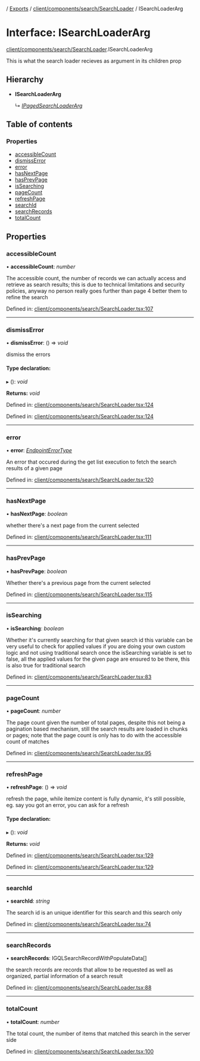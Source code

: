 [](../README.md) / [Exports](../modules.md) / [client/components/search/SearchLoader](../modules/client_components_search_searchloader.md) / ISearchLoaderArg

# Interface: ISearchLoaderArg

[client/components/search/SearchLoader](../modules/client_components_search_searchloader.md).ISearchLoaderArg

This is what the search loader recieves as argument
in its children prop

## Hierarchy

* **ISearchLoaderArg**

  ↳ [*IPagedSearchLoaderArg*](client_components_search_pagedsearchloader.ipagedsearchloaderarg.md)

## Table of contents

### Properties

- [accessibleCount](client_components_search_searchloader.isearchloaderarg.md#accessiblecount)
- [dismissError](client_components_search_searchloader.isearchloaderarg.md#dismisserror)
- [error](client_components_search_searchloader.isearchloaderarg.md#error)
- [hasNextPage](client_components_search_searchloader.isearchloaderarg.md#hasnextpage)
- [hasPrevPage](client_components_search_searchloader.isearchloaderarg.md#hasprevpage)
- [isSearching](client_components_search_searchloader.isearchloaderarg.md#issearching)
- [pageCount](client_components_search_searchloader.isearchloaderarg.md#pagecount)
- [refreshPage](client_components_search_searchloader.isearchloaderarg.md#refreshpage)
- [searchId](client_components_search_searchloader.isearchloaderarg.md#searchid)
- [searchRecords](client_components_search_searchloader.isearchloaderarg.md#searchrecords)
- [totalCount](client_components_search_searchloader.isearchloaderarg.md#totalcount)

## Properties

### accessibleCount

• **accessibleCount**: *number*

The accessible count, the number of records we can actually access
and retrieve as search results; this is due to technical limitations
and security policies, anyway no person really goes further than page 4
better them to refine the search

Defined in: [client/components/search/SearchLoader.tsx:107](https://github.com/onzag/itemize/blob/28218320/client/components/search/SearchLoader.tsx#L107)

___

### dismissError

• **dismissError**: () => *void*

dismiss the errors

#### Type declaration:

▸ (): *void*

**Returns:** *void*

Defined in: [client/components/search/SearchLoader.tsx:124](https://github.com/onzag/itemize/blob/28218320/client/components/search/SearchLoader.tsx#L124)

Defined in: [client/components/search/SearchLoader.tsx:124](https://github.com/onzag/itemize/blob/28218320/client/components/search/SearchLoader.tsx#L124)

___

### error

• **error**: [*EndpointErrorType*](../modules/base_errors.md#endpointerrortype)

An error that occured during the get list execution to fetch
the search results of a given page

Defined in: [client/components/search/SearchLoader.tsx:120](https://github.com/onzag/itemize/blob/28218320/client/components/search/SearchLoader.tsx#L120)

___

### hasNextPage

• **hasNextPage**: *boolean*

whether there's a next page from the current selected

Defined in: [client/components/search/SearchLoader.tsx:111](https://github.com/onzag/itemize/blob/28218320/client/components/search/SearchLoader.tsx#L111)

___

### hasPrevPage

• **hasPrevPage**: *boolean*

Whether there's a previous page from the current selected

Defined in: [client/components/search/SearchLoader.tsx:115](https://github.com/onzag/itemize/blob/28218320/client/components/search/SearchLoader.tsx#L115)

___

### isSearching

• **isSearching**: *boolean*

Whether it's currently searching for that given search id
this variable can be very useful to check for applied values
if you are doing your own custom logic and not using traditional search
once the isSearching variable is set to false, all the applied values
for the given page are ensured to be there, this is also true for
traditional search

Defined in: [client/components/search/SearchLoader.tsx:83](https://github.com/onzag/itemize/blob/28218320/client/components/search/SearchLoader.tsx#L83)

___

### pageCount

• **pageCount**: *number*

The page count given the number of total pages, despite
this not being a pagination based mechanism, still
the search results are loaded in chunks or pages; note that
the page count is only has to do with the accessible count of matches

Defined in: [client/components/search/SearchLoader.tsx:95](https://github.com/onzag/itemize/blob/28218320/client/components/search/SearchLoader.tsx#L95)

___

### refreshPage

• **refreshPage**: () => *void*

refresh the page, while itemize content is fully dynamic, it's still possible, eg.
say you got an error, you can ask for a refresh

#### Type declaration:

▸ (): *void*

**Returns:** *void*

Defined in: [client/components/search/SearchLoader.tsx:129](https://github.com/onzag/itemize/blob/28218320/client/components/search/SearchLoader.tsx#L129)

Defined in: [client/components/search/SearchLoader.tsx:129](https://github.com/onzag/itemize/blob/28218320/client/components/search/SearchLoader.tsx#L129)

___

### searchId

• **searchId**: *string*

The search id is an unique identifier for this
search and this search only

Defined in: [client/components/search/SearchLoader.tsx:74](https://github.com/onzag/itemize/blob/28218320/client/components/search/SearchLoader.tsx#L74)

___

### searchRecords

• **searchRecords**: IGQLSearchRecordWithPopulateData[]

the search records are records that allow to be requested
as well as organized, partial information of a search result

Defined in: [client/components/search/SearchLoader.tsx:88](https://github.com/onzag/itemize/blob/28218320/client/components/search/SearchLoader.tsx#L88)

___

### totalCount

• **totalCount**: *number*

The total count, the number of items that matched this search
in the server side

Defined in: [client/components/search/SearchLoader.tsx:100](https://github.com/onzag/itemize/blob/28218320/client/components/search/SearchLoader.tsx#L100)
